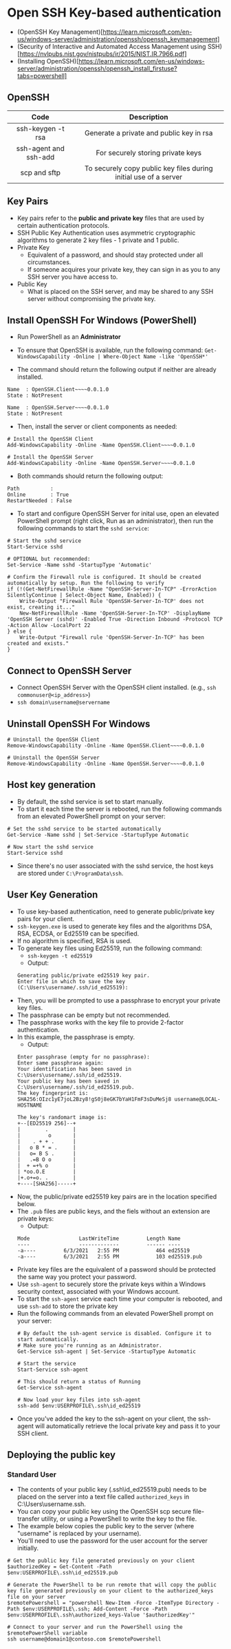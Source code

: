 # Open SSH Key-based authentication

- (OpenSSH Key Management)[https://learn.microsoft.com/en-us/windows-server/administration/openssh/openssh_keymanagement]
- (Security of Interactive and Automated Access Management using SSH)[https://nvlpubs.nist.gov/nistpubs/ir/2015/NIST.IR.7966.pdf]
- (Installing OpenSSH)[https://learn.microsoft.com/en-us/windows-server/administration/openssh/openssh_install_firstuse?tabs=powershell]

## OpenSSH

|Code|Description|
|:-:|:-:|
|ssh-keygen -t rsa|Generate a private and public key in rsa|
|ssh-agent and ssh-add|For securely storing private keys|
|scp and sftp|To securely copy public key files during initial use of a server|

## Key Pairs

- Key pairs refer to the **public and private key** files that are used by certain authentication protocols.
- SSH Public Key Authentication uses asymmetric cryptographic algorithms to generate 2 key files - 1 private and 1 public.
- Private Key
    - Equivalent of a password, and should stay protected under all circumstances. 
    - If someone acquires your private key, they can sign in as you to any SSH server you have access to.
- Public Key
    - What is placed on the SSH server, and may be shared to any SSH server without compromising the private key.

## Install OpenSSH For Windows (PowerShell)

- Run PowerShell as an **Administrator**
- To ensure that OpenSSH is available, run the following command:
`Get-WindowsCapability -Online | Where-Object Name -like 'OpenSSH*'`

- The command should return the following output if neither are already installed.
```
Name  : OpenSSH.Client~~~~0.0.1.0
State : NotPresent

Name  : OpenSSH.Server~~~~0.0.1.0
State : NotPresent
```

- Then, install the server or client components as needed:
```
# Install the OpenSSH Client
Add-WindowsCapability -Online -Name OpenSSH.Client~~~~0.0.1.0

# Install the OpenSSH Server
Add-WindowsCapability -Online -Name OpenSSH.Server~~~~0.0.1.0
```

- Both commands should return the following output:
```
Path          :
Online        : True
RestartNeeded : False
```

- To start and configure OpenSSH Server for inital use, open an elevated PowerShell prompt (right click, Run as an administrator), then run the following commands to start the `sshd service`:
```
# Start the sshd service
Start-Service sshd

# OPTIONAL but recommended:
Set-Service -Name sshd -StartupType 'Automatic'

# Confirm the Firewall rule is configured. It should be created automatically by setup. Run the following to verify
if (!(Get-NetFirewallRule -Name "OpenSSH-Server-In-TCP" -ErrorAction SilentlyContinue | Select-Object Name, Enabled)) {
    Write-Output "Firewall Rule 'OpenSSH-Server-In-TCP' does not exist, creating it..."
    New-NetFirewallRule -Name 'OpenSSH-Server-In-TCP' -DisplayName 'OpenSSH Server (sshd)' -Enabled True -Direction Inbound -Protocol TCP -Action Allow -LocalPort 22
} else {
    Write-Output "Firewall rule 'OpenSSH-Server-In-TCP' has been created and exists."
}
```

## Connect to OpenSSH Server

- Connect OpenSSH Server with the OpenSSH client installed. (e.g., `ssh commonuser@<ip_address>`)
- `ssh domain\username@servername`

## Uninstall OpenSSH For Windows

```
# Uninstall the OpenSSH Client
Remove-WindowsCapability -Online -Name OpenSSH.Client~~~~0.0.1.0

# Uninstall the OpenSSH Server
Remove-WindowsCapability -Online -Name OpenSSH.Server~~~~0.0.1.0
```

## Host key generation

- By default, the sshd service is set to start manually.
- To start it each time the server is rebooted, run the following commands from an elevated PowerShell prompt on your server:
```
# Set the sshd service to be started automatically
Get-Service -Name sshd | Set-Service -StartupType Automatic

# Now start the sshd service
Start-Service sshd
```

- Since there's no user associated with the sshd service, the host keys are stored under `C:\ProgramData\ssh`.

## User Key Generation

- To use key-based authentication, need to generate public/private key pairs for your client. 
- `ssh-keygen.exe` is used to generate key files and the algorithms DSA, RSA, ECDSA, or Ed25519 can be specified.
- If no algorithm is specified, RSA is used.
- To generate key files using Ed25519, run the following command:
    - `ssh-keygen -t ed25519`
    - Output:
    ```
    Generating public/private ed25519 key pair.
    Enter file in which to save the key (C:\Users\username/.ssh/id_ed25519):
    ```
- Then, you will be prompted to use a passphrase to encrypt your private key files. 
- The passphrase can be empty but not recommended. 
- The passphrase works with the key file to provide 2-factor authentication.
- In this example, the passphrase is empty.
    - Output:
    ```
    Enter passphrase (empty for no passphrase):
    Enter same passphrase again:
    Your identification has been saved in C:\Users\username/.ssh/id_ed25519.
    Your public key has been saved in C:\Users\username/.ssh/id_ed25519.pub.
    The key fingerprint is:
    SHA256:OIzc1yE7joL2Bzy8!gS0j8eGK7bYaH1FmF3sDuMeSj8 username@LOCAL-HOSTNAME

    The key's randomart image is:
    +--[ED25519 256]--+
    |        .        |
    |         o       |
    |    . + + .      |
    |   o B * = .     |
    |   o= B S .      |
    |   .=B O o       |
    |  + =+% o        |
    | *oo.O.E         |
    |+.o+=o. .        |
    +----[SHA256]-----+
    ```
- Now, the public/private ed25519 key pairs are in the location specified below.
- The `.pub` files are public keys, and the fiels without an extension are private keys:
    - Output:
    ```
    Mode                LastWriteTime         Length Name
    ----                -------------         ------ ----
    -a----         6/3/2021   2:55 PM            464 ed25519
    -a----         6/3/2021   2:55 PM            103 ed25519.pub
    ```
- Private key files are the equivalent of a password should be protected the same way you protect your password. 
- Use `ssh-agent` to securely store the private keys within a Windows security context, associated with your Windows account. 
- To start the `ssh-agent` service each time your computer is rebooted, and use `ssh-add` to store the private key 
- Run the following commands from an elevated PowerShell prompt on your server:
    ```
    # By default the ssh-agent service is disabled. Configure it to start automatically.
    # Make sure you're running as an Administrator.
    Get-Service ssh-agent | Set-Service -StartupType Automatic

    # Start the service
    Start-Service ssh-agent

    # This should return a status of Running
    Get-Service ssh-agent

    # Now load your key files into ssh-agent
    ssh-add $env:USERPROFILE\.ssh\id_ed25519
    ```
- Once you've added the key to the ssh-agent on your client, the ssh-agent will automatically retrieve the local private key and pass it to your SSH client.

## Deploying the public key

### Standard User

- The contents of your public key (\.ssh\id_ed25519.pub) needs to be placed on the server into a text file called `authorized_keys` in C:\Users\username\.ssh\. 
- You can copy your public key using the OpenSSH scp secure file-transfer utility, or using a PowerShell to write the key to the file.
- The example below copies the public key to the server (where "username" is replaced by your username). 
- You'll need to use the password for the user account for the server initially.
```
# Get the public key file generated previously on your client
$authorizedKey = Get-Content -Path $env:USERPROFILE\.ssh\id_ed25519.pub

# Generate the PowerShell to be run remote that will copy the public key file generated previously on your client to the authorized_keys file on your server
$remotePowershell = "powershell New-Item -Force -ItemType Directory -Path $env:USERPROFILE\.ssh; Add-Content -Force -Path $env:USERPROFILE\.ssh\authorized_keys-Value '$authorizedKey'"

# Connect to your server and run the PowerShell using the $remotePowerShell variable
ssh username@domain1@contoso.com $remotePowershell
```





